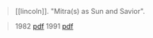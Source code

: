 > [[lincoln]]. "Mitra(s) as Sun and Savior". 

> 1982 [pdf](a/lincoln1982-mithra.pdf)
> 1991 [pdf](a/lincoln1991-mithra.pdf)